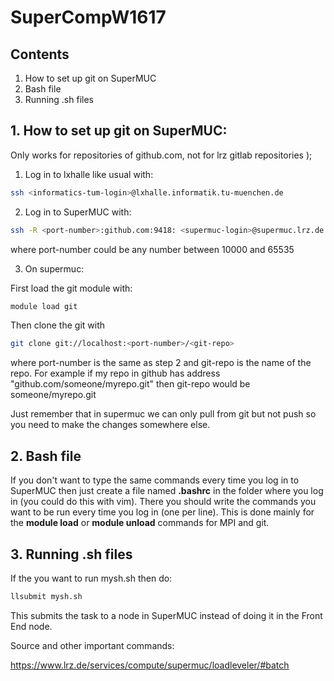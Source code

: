 # SuperCompW1617
## Contents
  1.  How to set up git on SuperMUC
  2.  Bash file
  3.  Running .sh files

## 1. How to set up git on SuperMUC:

Only works for repositories of github.com, not for lrz gitlab repositories );

1. Log in to lxhalle like usual with:

  ```sh
  ssh <informatics-tum-login>@lxhalle.informatik.tu-muenchen.de
  ```

2.  Log in to SuperMUC with:
  ```sh
  ssh -R <port-number>:github.com:9418: <supermuc-login>@supermuc.lrz.de
  ```

  where port-number could be any number  between 10000 and 65535


3.  On supermuc:

  First load the git module with:
  ```sh
  module load git
  ```
  Then clone the git with
  ```sh
  git clone git://localhost:<port-number>/<git-repo>
  ```
  where port-number is the same as step 2 and git-repo is the name of the repo.
  For example if my repo in github has address "github.com/someone/myrepo.git" then git-repo would be someone/myrepo.git

  Just remember that in supermuc we can only pull from git but not push so you need to make the changes somewhere else.

## 2. Bash file

If you don't want to type the same commands every time you log in to SuperMUC then just create a file named **.bashrc** in the folder where you log in (you could do this with vim). There you should write the commands you want to be run every time you log in (one per line). This is done mainly for the **module load** or **module unload** commands for MPI and git.

## 3. Running .sh files

If the you want to run mysh.sh then do:
```sh
llsubmit mysh.sh
```
This submits the task to a node in SuperMUC instead of doing it in the Front End node.

  Source and other important commands:

  https://www.lrz.de/services/compute/supermuc/loadleveler/#batch
